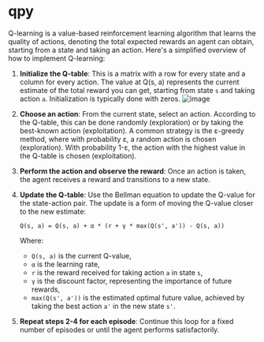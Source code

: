 # qpy

Q-learning is a value-based reinforcement learning algorithm that learns the quality of actions, denoting the total expected rewards an agent can obtain, starting from a state and taking an action. Here's a simplified overview of how to implement Q-learning:

1. **Initialize the Q-table**: This is a matrix with a row for every state and a column for every action. The value at Q(s, a) represents the current estimate of the total reward you can get, starting from state `s` and taking action `a`. Initialization is typically done with zeros.
   ![image](https://github.com/mymyid/qpy/assets/11188109/5d5396fd-a2f2-4e46-a5dd-f618433262c4)  
2. **Choose an action**: From the current state, select an action. According to the Q-table, this can be done randomly (exploration) or by taking the best-known action (exploitation). A common strategy is the ε-greedy method, where with probability ε, a random action is chosen (exploration). With probability 1-ε, the action with the highest value in the Q-table is chosen (exploitation).

3. **Perform the action and observe the reward**: Once an action is taken, the agent receives a reward and transitions to a new state.

4. **Update the Q-table**: Use the Bellman equation to update the Q-value for the state-action pair. The update is a form of moving the Q-value closer to the new estimate:
   
   ```
   Q(s, a) = Q(s, a) + α * (r + γ * max(Q(s', a')) - Q(s, a))
   ```
   Where:
   - `Q(s, a)` is the current Q-value,
   - `α` is the learning rate,
   - `r` is the reward received for taking action `a` in state `s`,
   - `γ` is the discount factor, representing the importance of future rewards,
   - `max(Q(s', a'))` is the estimated optimal future value, achieved by taking the best action `a'` in the new state `s'`.

5. **Repeat steps 2-4 for each episode**: Continue this loop for a fixed number of episodes or until the agent performs satisfactorily.
